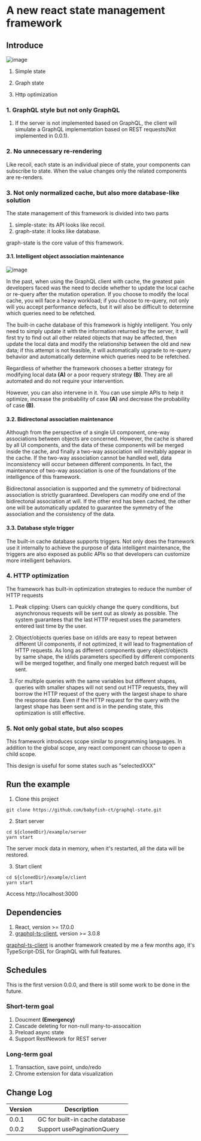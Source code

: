 # A new react state management framework

## Introduce

![image](./architecture.png "architecture")
1. Simple state

2. Graph state

3. Http optimization


### 1. GraphQL style but not only GraphQL
   
1. If the server is not implemented based on GraphQL, the client will simulate a GraphQL implementation based on REST requests(Not implemented in 0.0.1).

### 2. No unnecessary re-rendering 

Like recoil, each state is an individual piece of state, your components can subscribe to state. When the value changes only the related components are re-renders.

### 3. Not only normalized cache, but also more database-like solution

The state management of this framework is divided into two parts

1. simple-state: its API looks like recoil.
2. graph-state: it looks like database.

graph-state is the core value of this framework.

#### 3.1. Intelligent object association maintenance

![image](./mutation.png "mutation flow")

In the past, when using the GraphQL client with cache, the greatest pain developers faced was the need to decide whether to update the local cache or re-query after the mutation operation. If you choose to modify the local cache, you will face a heavy workload; if you choose to re-query, not only will you accept performance defects, but it will also be difficult to determine which queries need to be refetched.

The built-in cache database of this framework is highly intelligent. You only need to simply update it with the information returned by the server, it will first try to find out all other related objects that may be affected, then update the local data and modify the relationship between the old and new data; if this attempt is not feasible, it will automatically upgrade to re-query behavior and automatically determine which queries need to be refetched.

Regardless of whether the framework chooses a better strategy for modifying local data **(A)** or a poor requery strategy **(B)**. They are all automated and do not require your intervention.

However, you can also intervene in it. You can use simple APIs to help it optimize, increase the probability of case **(A)** and decrease the probability of case **(B)**.

#### 3.2. Bidirectonal association maintenance

Although from the perspective of a single UI component, one-way associations between objects are concerned. However, the cache is shared by all UI components, and the data of these components will be merged inside the cache, and finally a two-way association will inevitably appear in the cache. If the two-way association cannot be handled well, data inconsistency will occur between different components. In fact, the maintenance of two-way association is one of the foundations of the intelligence of this framework.

Bidirectonal association is supported and the symmetry of bidirectonal association is strictly guaranteed. Developers can modify one end of the  bidirectonal association at will. If the other end has been cached, the other one will be automatically updated to guarantee the symmetry of the association and the consistency of the data. 

#### 3.3. Database style trigger
The built-in cache database supports triggers. Not only does the framework use it internally to achieve the purpose of data intelligent maintenance, the triggers are also exposed as public APIs so that developers can customize more intelligent behaviors.


### 4. HTTP optimization

The framework has built-in optimization strategies to reduce the number of HTTP requests

1. Peak clipping: Users can quickly change the query conditions, but asynchronous requests will be sent out as slowly as possible. The system guarantees that the last HTTP request uses the parameters entered last time by the user.

2. Object/objects queries base on id/ids are easy to repeat between different UI components, if not optimized, it will lead to fragmentation of HTTP requests. As long as different components query object/objects by same shape, the id/ids parameters specified by different components will be merged together, and finally one merged batch request will be sent.

3. For multiple queries with the same variables but different shapes, queries with smaller shapes will not send out HTTP requests, they will borrow the HTTP request of the query with the largest shape to share the response data. Even if the HTTP request for the query with the largest shape has been sent and is in the pending state, this optimization is still effective.


### 5. Not only gobal state, but also scopes

This framework introduces scope similar to programming languages. In addition to the global scope, any react component can choose to open a child scope.

This design is useful for some states such as "selectedXXX"

## Run the example
1. Clone this project
```
git clone https://github.com/babyfish-ct/graphql-state.git
```
2. Start server
```
cd ${clonedDir}/example/server
yarn start
```
The server mock data in memory, when it's restarted, all the data will be restored.

3. Start client
```
cd ${clonedDir}/example/client
yarn start
```
Access http://localhost:3000

## Dependencies
1. React, version >= 17.0.0
2. [graphql-ts-client](https://github.com/babyfish-ct/graphql-ts-client), version >= 3.0.8

[graphql-ts-client](https://github.com/babyfish-ct/graphql-ts-client) is another framework created by me a few months ago, it's TypeScript-DSL for GraphQL with full features.

## Schedules

This is the first version 0.0.0, and there is still some work to be done in the future.

### Short-term goal
1. Doucment **(Emergency)**
2. Cascade deleting for non-null many-to-assocaition
3. Preload async state
4. Support RestNework for REST server

### Long-term goal
1. Transaction, save point, undo/redo 
2. Chrome extension for data visualization


## Change Log
|Version|Description|
|-------|-----------|
|0.0.1  |GC for built-in cache database|
|0.0.2  |Support usePaginationQuery| 
